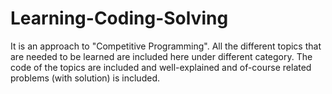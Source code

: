 # Learning-Coding-Solving
It is an approach to "Competitive Programming".
All the different topics that are needed to be learned are included here under different category.
The code of the topics are included and well-explained and of-course related problems (with solution) is included.
